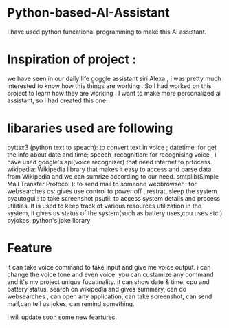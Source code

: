 # Python-based-AI-Assistant

I have used python funcational programming to make this Ai assistant.

# Inspiration of project : 
we have seen in our daily life goggle assistant siri Alexa , I was pretty much interested  to know how this things are working . So I had worked on this project to learn how they are working . I want to make more personalized ai assistant, so I had created this one.

# libararies used are following
pyttsx3 (python text to speach): to convert text in voice ;
datetime: for get the info about date and time;
speech_recognition: for recognising  voice , i have used google's api(voice recognizer) that need internet to prtocess.
wikipedia: Wikipedia library  that makes it easy to access and parse data from Wikipedia and we can sumrize according to our need.
smtplib(Simple Mail Transfer Protocol ): to send mail to someone 
webbrowser : for websearches
os: gives use control to power off , restrat, sleep the system 
pyautogui : to take screenshot
psutil: to access system details and process utilities. It is used to keep track of various resources utilization in the system, it gives us status of the system(such as battery uses,cpu uses etc.)
pyjokes: python's joke library


# Feature 
it can take voice command to take input and give me voice output. i can change the voice tone and even voice. you can custamize any command and it's my project unique fucatinality. 
it can show date & time, cpu and battery status, search on wikipedia and gives summary, can do websearches , can open any application, can take screenshot, can send mail,can tell us jokes, can remind something.

i will update soon some new feartures.
